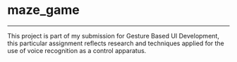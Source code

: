 # maze_game
***

This project is part of my submission for Gesture Based UI Development, this particular assignment reflects research and techniques applied for the use of voice recognition as a control apparatus.

